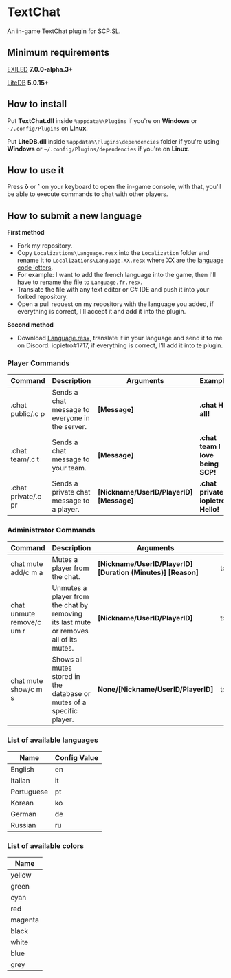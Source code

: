 # TextChat
An in-game TextChat plugin for SCP:SL.

## Minimum requirements
[EXILED](https://github.com/Exiled-Team/EXILED-EA/releases/6.0.0-beta.17) **7.0.0-alpha.3+**

[LiteDB](https://github.com/mbdavid/LiteDB) **5.0.15+**

## How to install
Put **TextChat.dll** inside `%appdata%\Plugins` if you're on **Windows** or `~/.config/Plugins` on **Linux**.

Put **LiteDB.dll** inside `%appdata%\Plugins\dependencies` folder if you're using **Windows** or `~/.config/Plugins/dependencies` if you're on **Linux**.

## How to use it
Press **ò** or **\`** on your keyboard to open the in-game console, with that, you'll be able to execute commands to chat with other players.

## How to submit a new language

**First method**
- Fork my repository.
- Copy `Localizations\Language.resx` into the `Localization` folder and rename it to `Localizations\Language.XX.resx` where XX are the [language code letters](https://lonewolfonline.net/list-net-culture-country-codes/).
- For example: I want to add the french language into the game, then I'll have to rename the file to `Language.fr.resx`.
- Translate the file with any text editor or C# IDE and push it into your forked repository.
- Open a pull request on my repository with the language you added, if everything is correct, I'll accept it and add it into the plugin.

**Second method**
- Download [Language.resx](https://github.com/iopietro/TextChat/blob/master/TextChat/Localizations/Language.resx), translate it in your language and send it to me on Discord: iopietro#1717, if everything is correct, I'll add it into te plugin.

### Player Commands
| Command | Description | Arguments | Example |
| --- | --- | --- | --- |
| .chat public/.c p | Sends a chat message to everyone in the server. | **[Message]** | **.chat Hi all!** |
| .chat team/.c t | Sends a chat message to your team. | **[Message]** | **.chat team I love being SCP!** |
| .chat private/.c pr | Sends a private chat message to a player. | **[Nickname/UserID/PlayerID] [Message]** | **.chat private iopietro Hello!** | 

### Administrator Commands
| Command | Description | Arguments | Permission | Example |
| --- | --- | --- | --- | --- |
| chat mute add/c m a | Mutes a player from the chat. | **[Nickname/UserID/PlayerID] [Duration (Minutes)] [Reason]** | tc.mute.add | **chat mute iopietro 600 Spamming** |
| chat unmute remove/c um r | Unmutes a player from the chat by removing its last mute or removes all of its mutes. | **[Nickname/UserID/PlayerID]** | tc.unmute.remove | **chat unmute iopietro** |
| chat mute show/c m s | Shows all mutes stored in the database or mutes of a specific player. | **None/[Nickname/UserID/PlayerID]** | tc.mute.show | **chat mute show iopietro/chat mute show** |

### List of available languages
| Name | Config Value |
| --- | --- |
| English | en |
| Italian | it |
| Portuguese | pt |
| Korean | ko |
| German | de |
| Russian | ru |

### List of available colors
| Name |
| --- |
| yellow |
| green |
| cyan |
| red |
| magenta |
| black |
| white |
| blue |
| grey |
